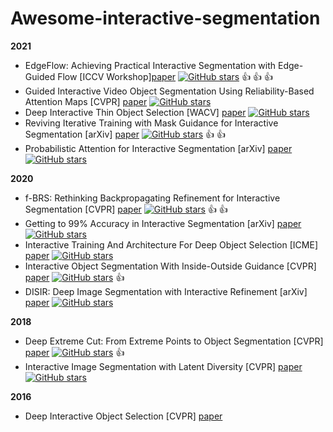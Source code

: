 # Awesome-interactive-segmentation

**2021**
- EdgeFlow: Achieving Practical Interactive Segmentation with Edge-Guided Flow [ICCV Workshop][paper](https://arxiv.org/pdf/2109.09406.pdf) [![GitHub stars](https://img.shields.io/github/stars/PaddlePaddle/PaddleSeg.svg?logo=github&label=Stars)](https://github.com/PaddlePaddle/PaddleSeg/tree/release/2.2/contrib/EISeg) :thumbsup: :thumbsup: :thumbsup:
- Guided Interactive Video Object Segmentation Using Reliability-Based Attention Maps [CVPR] [paper](https://openaccess.thecvf.com/content/CVPR2021/papers/Heo_Guided_Interactive_Video_Object_Segmentation_Using_Reliability-Based_Attention_Maps_CVPR_2021_paper.pdf) [![GitHub stars](https://img.shields.io/github/stars/yuk6heo/GIS-RAmap.svg?logo=github&label=Stars)](https://github.com/yuk6heo/GIS-RAmap)
- Deep Interactive Thin Object Selection [WACV] [paper](https://openaccess.thecvf.com/content/WACV2021/papers/Liew_Deep_Interactive_Thin_Object_Selection_WACV_2021_paper.pdf) [![GitHub stars](https://img.shields.io/github/stars/liewjunhao/thin-object-selection.svg?logo=github&label=Stars)](https://github.com/liewjunhao/thin-object-selection)
- Reviving Iterative Training with Mask Guidance for Interactive Segmentation [arXiv] [paper](https://arxiv.org/pdf/2102.06583.pdf) [![GitHub stars](https://img.shields.io/github/stars/saic-vul/ritm_interactive_segmentation.svg?logo=github&label=Stars)](https://github.com/saic-vul/ritm_interactive_segmentation) :thumbsup: :thumbsup:
- Probabilistic Attention for Interactive Segmentation [arXiv] [paper](https://arxiv.org/pdf/2106.15338.pdf) [![GitHub stars](https://img.shields.io/github/stars/apple/ml-probabilistic-attention.svg?logo=github&label=Stars)](https://github.com/apple/ml-probabilistic-attention)

**2020**
- f-BRS: Rethinking Backpropagating Refinement for Interactive Segmentation [CVPR] [paper](https://arxiv.org/pdf/2001.10331.pdf) [![GitHub stars](https://img.shields.io/github/stars/saic-vul/fbrs_interactive_segmentation.svg?logo=github&label=Stars)](https://github.com/saic-vul/fbrs_interactive_segmentation) :thumbsup: :thumbsup:
- Getting to 99% Accuracy in Interactive Segmentation [arXiv] [paper](https://arxiv.org/pdf/2003.07932.pdf) [![GitHub stars](https://img.shields.io/github/stars/MarcoForte/DeepInteractiveSegmentation.svg?logo=github&label=Stars)](https://github.com/MarcoForte/DeepInteractiveSegmentation)
- Interactive Training And Architecture For Deep Object Selection [ICME] [paper](https://ieeexplore.ieee.org/document/9102942) [![GitHub stars](https://img.shields.io/github/stars/MarcoForte/DeepInteractiveSegmentation.svg?logo=github&label=Stars)](https://github.com/MarcoForte/DeepInteractiveSegmentation)
- Interactive Object Segmentation With Inside-Outside Guidance [CVPR] [paper](https://openaccess.thecvf.com/content_CVPR_2020/papers/Zhang_Interactive_Object_Segmentation_With_Inside-Outside_Guidance_CVPR_2020_paper.pdf) [![GitHub stars](https://img.shields.io/github/stars/shiyinzhang/Inside-Outside-Guidance.svg?logo=github&label=Stars)](https://github.com/shiyinzhang/Inside-Outside-Guidance) :thumbsup:
- DISIR: Deep Image Segmentation with Interactive Refinement [arXiv] [paper](https://arxiv.org/pdf/2003.14200.pdf) [![GitHub stars](https://img.shields.io/github/stars/delair-ai/DISIR.svg?logo=github&label=Stars)](https://github.com/delair-ai/DISIR)

**2018**
- Deep Extreme Cut: From Extreme Points to Object Segmentation [CVPR] [paper](https://arxiv.org/pdf/1711.09081v2.pdf) [![GitHub stars](https://img.shields.io/github/stars/scaelles/DEXTR-PyTorch.svg?logo=github&label=Stars)](https://github.com/scaelles/DEXTR-PyTorch) :thumbsup:
- Interactive Image Segmentation with Latent Diversity [CVPR] [paper](https://openaccess.thecvf.com/content_cvpr_2018/papers/Li_Interactive_Image_Segmentation_CVPR_2018_paper.pdf) [![GitHub stars](https://img.shields.io/github/stars/isl-org/Intseg.svg?logo=github&label=Stars)](https://github.com/isl-org/Intseg)

**2016**
- Deep Interactive Object Selection [CVPR] [paper](https://arxiv.org/pdf/1603.04042v1.pdf)
